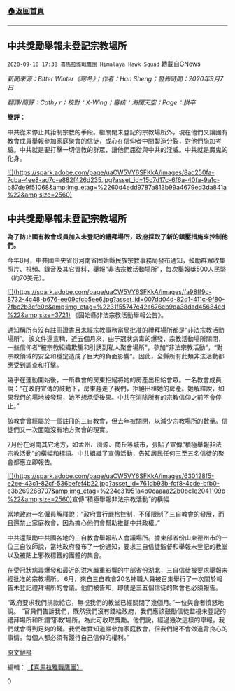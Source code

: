 ###  [:house:返回首頁](https://github.com/ourhimalayas/txt)
---

## 中共獎勵舉報未登記宗教場所
`2020-09-10 17:38 喜馬拉雅戰鷹團 Himalaya Hawk Squad` [轉載自GNews](https://gnews.org/zh-hant/346574/)

*新聞來源：Bitter Winter《寒冬》；作者：Han Sheng；發佈時間：2020年9月7日*

*翻譯/簡評：Cathy r；校對：X-Wing；審核：海闊天空；Page：拱卒*

**簡評：**

中共從未停止其箝制宗教的手段。繼關閉未登記的宗教場所外，現在他們又讓國有教會成員舉報參加家庭聚會的信徒，成心在信仰者中間製造分裂，對他們施加考驗。中共就是要打擊一切信教的群眾，讓他們屈從與中共的淫威。中共就是魔鬼的化身。

[!\[\](https://spark.adobe.com/page/uaCW5VY6SFKkA/images/8ac250fa-7cba-4ee8-ad7c-e882f426d235.jpg?asset_id=15c7d17c-6f6a-40fa-9a1c-b87de9f51068&amp;img_etag=%2260d4edd9787a813b99a4679ed3da841a%22&amp;size=2560)](https://spark.adobe.com/page/uaCW5VY6SFKkA/images/8ac250fa-7cba-4ee8-ad7c-e882f426d235.jpg?asset_id=15c7d17c-6f6a-40fa-9a1c-b87de9f51068&amp;img_etag=%2260d4edd9787a813b99a4679ed3da841a%22&amp;size=1024)

##  **中共獎勵舉報未登記宗教場所** 

**為了防止國有教會成員加入未登記的禮拜場所，政府採取了新的鎮壓措施來控制他們。**

今年8月，中共國中央省份河南省固始縣民族宗教事務局發布通知，鼓勵群眾收集照片、視頻、錄音及其它資料，舉報“非法宗教活動場所”，每次舉報獎500人民幣（約70美元）。

[!\[\](https://spark.adobe.com/page/uaCW5VY6SFKkA/images/fa98ff9c-8732-4c48-b676-ee09cfcb5ee6.jpg?asset_id=007dd04d-82d1-411c-9f80-7fbc2b3cfe0c&amp;img_etag=%2231f55747c42a676eb9da38dad45684ed%22&amp;size=3721)](https://spark.adobe.com/page/uaCW5VY6SFKkA/images/fa98ff9c-8732-4c48-b676-ee09cfcb5ee6.jpg?asset_id=007dd04d-82d1-411c-9f80-7fbc2b3cfe0c&amp;img_etag=%2231f55747c42a676eb9da38dad45684ed%22&amp;size=1024) 《固始縣非法宗教活動舉報公告》。

通知稱所有沒有註冊證書且未經宗教事務當局批准的禮拜場所都是“非法宗教活動場所”。該文件還宣稱，近五個月來，由于冠狀病毒的爆發，宗教活動場所關閉，一些信仰者“被宗教組織欺騙和引誘到私人聚會場所”，參加“非法宗教活動”，“對宗教領域的安全和穩定造成了巨大的負面影響”。因此，全縣所有此類非法活動都應受到調查和打擊。

幾乎在運動開始後，一所教會的房東拒絕將她的房產出租給會眾。一名教會成員說：“在政府宣傳的鼓動下，房東趕走了我們，拒絕出租她的房產。她解釋說，如果我們的場地被發現，她不想承受後果。中共在消除所有的宗教信仰之前不會停止。”

該教會曾經屬於一個註冊的三自教會，但去年被關閉，以減少宗教場所的數量。信徒們又一次面臨沒有地方聚會的現實。

7月份在河南其它地方，如孟州、濟源、商丘等城市，張貼了宣傳“積極舉報非法宗教活動”的橫幅和標語。中共組織了宣傳活動，告知居民任何三至五名信徒的聚會都應立即報告。

[!\[\](https://spark.adobe.com/page/uaCW5VY6SFKkA/images/630128f5-e2ee-43c1-82cf-536befef4b22.jpg?asset_id=761db93b-fcf8-4cde-bfb0-e3b269268707&amp;img_etag=%224e31951a4b0caaaa22b0bc1e2041109b%22&amp;size=2560)](https://spark.adobe.com/page/uaCW5VY6SFKkA/images/630128f5-e2ee-43c1-82cf-536befef4b22.jpg?asset_id=761db93b-fcf8-4cde-bfb0-e3b269268707&amp;img_etag=%224e31951a4b0caaaa22b0bc1e2041109b%22&amp;size=1024)宣傳“積極舉報非法宗教活動”的橫幅

當地政府一名僱員解釋說：“政府實行嚴格控制，不僅限制了三自教會的發展，而且還禁止家庭教會，因為擔心他們會幫助推翻中共政權。”

中共還鼓勵中共國各地的三自教會舉報私人會議場所。據東部省份山東德州市的一位三自牧師說，當地政府發布了一份通知，要求三自信徒監督和舉報未登記的教堂以及被貼上邪教標籤的團體的集會。

在受冠狀病毒爆發和最近的洪水嚴重影響的中部省份湖北，三自信徒被要求舉報未經批准的宗教場所。 6月，來自三自教會20名神職人員被召集舉行了一次關於報告未登記禮拜場所的會議。他們被告知，即使是三五個信徒的聚會也必須報告。

“政府要求我們捐款給它，無視我們的教堂已經關閉了幾個月。”一位與會者憤怒地說。 “官員們告訴我們，既然我們沒有錢給政府，我們應該鼓勵信徒監視未登記的禮拜場所和所謂’邪教’場所，為此可收取獎勵。他們說，經過幾次這樣的舉報，我們就會得到足夠的錢。我們確實知道誰參加家庭教會，但我們絕不會做違背良心的事情。每個人都必須有踐行自己信仰的權利。”

[原文鏈接](https://bitterwinter.org/awards-offered-to-snitch-on-unregistered-religious-venues/)

編輯： [【喜馬拉雅戰鷹團】](https://spark.adobe.com/page/uaCW5VY6SFKkA/)

0
